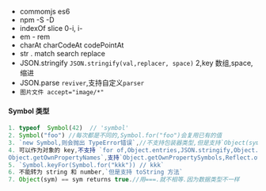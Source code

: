 - commomjs es6  
- npm -S -D   
- indexOf slice 0-i, i-  
- em - rem    
- charAt charCodeAt codePointAt  
- str . match search replace   
- JSON.stringify `JSON.stringify(val,replacer, space)` 2,key 数组,space,缩进   
- JSON.parse `reviver`,支持自定义`parser`  
- `图片文件 accept="image/*" `

#### Symbol 类型
```js
1. typeof  Symbol(42)  // 'symbol'  
2. Symbol("foo") //每次都是不同的,Symbol.for("foo")会复用已有的值  
3. `new Symbol,则会抛出 TypeError错误`,//不支持包装器类型,但是支持`Object(sym)`    
4. 可以作为对象的 key,不支持 `for of,Object.entries,JSON.stringify,Object.keys/valus,    
Object.getOwnPropertyNames`,支持`Object.getOwnPropertySymbols,Reflect.ownKeys`  
5. `Symbol.keyFor(Symbol.for("kkk")) // kkk`  
6. 不能转为 string 和 number,`但是支持 toString 方法`  
7. Object(sym) == sym returns true.//用===.就不相等.因为数据类型不一样
```

